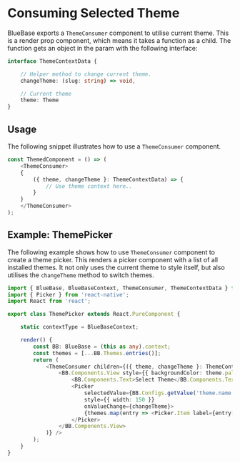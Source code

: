 # Consuming Selected Theme

BlueBase exports a `ThemeConsumer` component to utilise current theme. This is a render prop component, which means it takes a function as a child. The function gets an object in the param with the following interface:

```typescript
interface ThemeContextData {

	// Helper method to change current theme.
	changeTheme: (slug: string) => void,

	// Current theme
	theme: Theme
}
```

## Usage

The following snippet illustrates how to use a `ThemeConsumer` component.

```typescript
const ThemedComponent = () => (
    <ThemeConsumer>
    {
        ({ theme, changeTheme }: ThemeContextData) => {
            // Use theme context here..
        }
    }
    </ThemeConsumer>
);
```

## Example: ThemePicker

The following example shows how to use `ThemeConsumer` component to create a theme picker. This renders a picker component with a list of all installed themes. It not only uses the current theme to style itself, but also utilises the `changeTheme` method to switch themes.

```typescript
import { BlueBase, BlueBaseContext, ThemeConsumer, ThemeContextData } from '@bluebase/core';
import { Picker } from 'react-native';
import React from 'react';

export class ThemePicker extends React.PureComponent {

	static contextType = BlueBaseContext;

	render() {
		const BB: BlueBase = (this as any).context;
		const themes = [...BB.Themes.entries()];
		return (
			<ThemeConsumer children={({ theme, changeTheme }: ThemeContextData) => (
				<BB.Components.View style={{ backgroundColor: theme.palette.background.default }}>
					<BB.Components.Text>Select Theme</BB.Components.Text>
					<Picker
						selectedValue={BB.Configs.getValue('theme.name')}
						style={{ width: 150 }}
						onValueChange={changeTheme}>
						{themes.map(entry => <Picker.Item label={entry[1].name} value={entry[0]} key={entry[0]} />)}
					</Picker>
				</BB.Components.View>
			)} />
		);
	}
}

```

